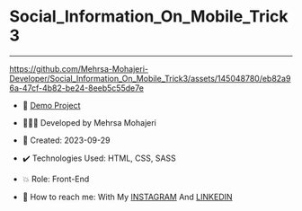 # Social_Information_On_Mobile_Trick3

****


https://github.com/Mehrsa-Mohajeri-Developer/Social_Information_On_Mobile_Trick3/assets/145048780/eb82a96a-47cf-4b82-be24-8eeb5c55de7e


- 🔗 [Demo Project](https://mehrsa-mohajeri-developer.github.io/Social_Information_On_Mobile_Trick3/)
  
- 👩🏻‍💻 Developed by Mehrsa Mohajeri

- 📆 Created: 2023-09-29

- ✔️ Technologies Used: HTML, CSS, SASS

- 💥 Role: Front-End

- 📲 How to reach me: With My [INSTAGRAM](https://www.instagram.com/mehrsa_mohajeri_developer) And [LINKEDIN](https://www.linkedin.com/in/mehrsa-mohajeri-developer)

